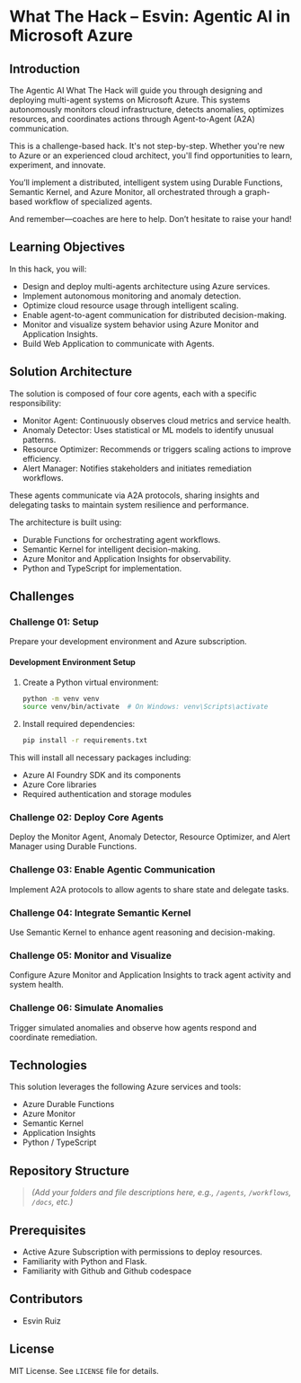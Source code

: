 # What The Hack – Esvin: Agentic AI in Microsoft Azure

## Introduction

The Agentic AI What The Hack will guide you through designing and deploying multi-agent systems on Microsoft Azure. This systems autonomously monitors cloud infrastructure, detects anomalies, optimizes resources, and coordinates actions through Agent-to-Agent (A2A) communication.

This is a challenge-based hack. It's not step-by-step. Whether you're new to Azure or an experienced cloud architect, you'll find opportunities to learn, experiment, and innovate.

You’ll implement a distributed, intelligent system using Durable Functions, Semantic Kernel, and Azure Monitor, all orchestrated through a graph-based workflow of specialized agents.

And remember—coaches are here to help. Don’t hesitate to raise your hand!

## Learning Objectives

In this hack, you will:

- Design and deploy multi-agents architecture using Azure services.
- Implement autonomous monitoring and anomaly detection.
- Optimize cloud resource usage through intelligent scaling.
- Enable agent-to-agent communication for distributed decision-making.
- Monitor and visualize system behavior using Azure Monitor and Application Insights.
- Build Web Application to communicate with Agents.

## Solution Architecture

The solution is composed of four core agents, each with a specific responsibility:

- Monitor Agent: Continuously observes cloud metrics and service health.
- Anomaly Detector: Uses statistical or ML models to identify unusual patterns.
- Resource Optimizer: Recommends or triggers scaling actions to improve efficiency.
- Alert Manager: Notifies stakeholders and initiates remediation workflows.

These agents communicate via A2A protocols, sharing insights and delegating tasks to maintain system resilience and performance.

The architecture is built using:

- Durable Functions for orchestrating agent workflows.
- Semantic Kernel for intelligent decision-making.
- Azure Monitor and Application Insights for observability.
- Python and TypeScript for implementation.

## Challenges

### Challenge 01: Setup
Prepare your development environment and Azure subscription.

#### Development Environment Setup

1. Create a Python virtual environment:
   ```bash
   python -m venv venv
   source venv/bin/activate  # On Windows: venv\Scripts\activate
   ```

2. Install required dependencies:
   ```bash
   pip install -r requirements.txt
   ```

This will install all necessary packages including:
- Azure AI Foundry SDK and its components
- Azure Core libraries
- Required authentication and storage modules

### Challenge 02: Deploy Core Agents
Deploy the Monitor Agent, Anomaly Detector, Resource Optimizer, and Alert Manager using Durable Functions.

### Challenge 03: Enable Agentic Communication
Implement A2A protocols to allow agents to share state and delegate tasks.

### Challenge 04: Integrate Semantic Kernel
Use Semantic Kernel to enhance agent reasoning and decision-making.

### Challenge 05: Monitor and Visualize
Configure Azure Monitor and Application Insights to track agent activity and system health.

### Challenge 06: Simulate Anomalies
Trigger simulated anomalies and observe how agents respond and coordinate remediation.

## Technologies

This solution leverages the following Azure services and tools:

- Azure Durable Functions  
- Azure Monitor  
- Semantic Kernel  
- Application Insights  
- Python / TypeScript  

## Repository Structure

> *(Add your folders and file descriptions here, e.g., `/agents`, `/workflows`, `/docs`, etc.)*

## Prerequisites

- Active Azure Subscription with permissions to deploy resources.
- Familiarity with Python and Flask.
- Familiarity with Github and Github codespace

## Contributors

- Esvin Ruiz  

## License

MIT License. See `LICENSE` file for details.
